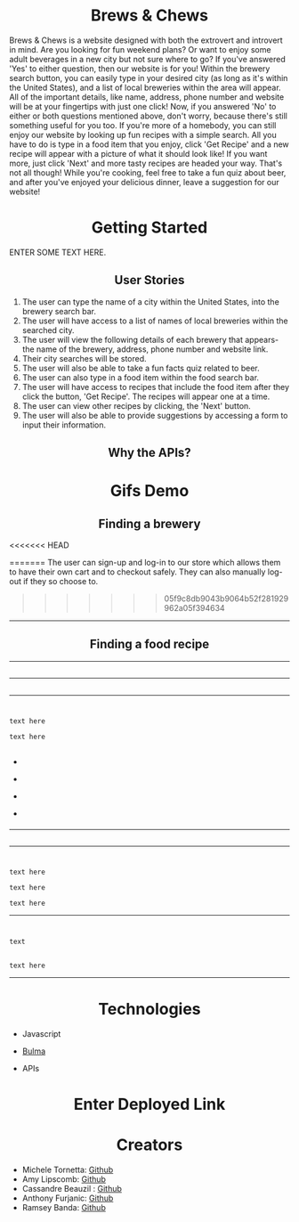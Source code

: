 <p align="center">
  <!-- <img src= -->
</p>


<h1 align="center"> Brews & Chews</h1>

Brews & Chews is a website designed with both the extrovert and introvert in mind. Are you looking for fun weekend plans? Or want to enjoy some adult beverages in a new city but not sure where to go? If you've answered 'Yes' to either question, then our website is for you! Within the brewery search button, you can easily type in your desired city (as long as it's within the United States), and a list of local breweries within the area will appear. All of the important details, like name, address, phone number and website will be at your fingertips with just one click! Now, if you answered 'No' to either or both questions mentioned above, don't worry, because there's still something useful for you too. If you're more of a homebody, you can still enjoy our website by looking up fun recipes with a simple search. All you have to do is type in a food item that you enjoy, click 'Get Recipe' and a new recipe will appear with a picture of what it should look like! If you want more, just click 'Next' and more tasty recipes are headed your way. That's not all though! While you're cooking, feel free to take a fun quiz about beer, and after you've enjoyed your delicious dinner, leave a suggestion for our website! 

<h1 align="center"> Getting Started</h1>

ENTER SOME TEXT HERE.


<h2 align="center"> User Stories</h2>



1. The user can type the name of a city within the United States, into the brewery search bar.
2. The user will have access to a list of names of local breweries within the searched city.
3. The user will view the following details of each brewery that appears- the name of the brewery, address, phone number and website link.
4. Their city searches will be stored. 
5. The user will also be able to take a fun facts quiz related to beer. 
6. The user can also type in a food item within the food search bar. 
7. The user will have access to recipes that include the food item after they click the button, 'Get Recipe'. The recipes will appear one at a time. 
8. The user can view other recipes by clicking, the 'Next' button.
9. The user will also be able to provide suggestions by accessing a form to input their information. 





<h2 align="center"> Why the APIs?</h2>


<h2 align="center"> </h2>



<h1 align="center"> Gifs Demo</h1>



<h2 align="center">
 Finding a brewery </h2>

<<<<<<< HEAD

=======
The user can sign-up and log-in to our store which allows them to have their own cart and to checkout safely. They can also manually log-out if they so choose to. 
>>>>>>> 05f9c8db9043b9064b52f281929962a05f394634

<p align="center">
  <!-- <img src="./images/userAuth.gif"> -->
</p>

___
<h2 align="center">
 Finding a food recipe </h2>



<p align="center">
  <!-- <img src="./images/Products.gif"> -->
</p>

___

<h2 align="center"> </h2>



<!-- <p align="center"><img src="./images/cart2.gif"> -->
</p>

_ _ _

<h2 align="center">
</h2>



<p align="center">
  <!-- <img src="./images/checkout.gif"> -->
</p>

_ _ _

<h1 align="center"></h1>



```
text here
```
```
text here
```


<h2 align="center"></h2>



+ 
- 
+  
-  

<h4 align="center"></h4>



<h4 align="center"></h4>



<h4 align="center"></h4>



<p align="center">
<!-- <img src="./images/cartModel.png"></p> -->

<h4 align="center"></h4>


___
<h2 align="center"></h2>


<p align="center">
<!-- <img src="./images/ExpressRoutes.png"></p> -->


<p align="center">
<!-- <img src="./images/controllers2.png"></p> -->

___
<h1 align="center"></h1>



```
text here
```



```
text here
```

```
text here
```




<p align="center">
<!-- <img src="./images/authRoutes.png"></p> -->


_ _ _

<h1 align="center"></h1>

<h2 align="center"></h2>


```
text
```



<h2 align="center"></h2>



 ```
 text here
 ```



_ _ _

<h1 align="center">Technologies</h1>

+ Javascript
- [Bulma](https://bulma.io/documentation/) 
+ APIs

<h1 align="center">Enter Deployed Link</h1>



<h1 align="center">Creators</h1>

+  Michele Tornetta: [Github](https://github.com/MicheleTornetta)
+  Amy Lipscomb: [Github](https://github.com/AmyLipscomb)
+  Cassandre Beauzil : [Github](https://github.com/Cassandre0617)
+  Anthony Furjanic: [Github](https://github.com/Anthony-Furjanic)
+  Ramsey Banda: [Github]( )

